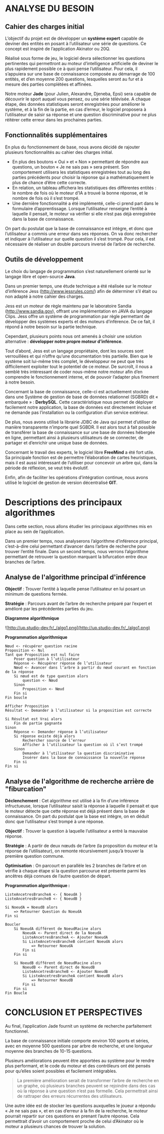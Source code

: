 # ANALYSE DU BESOIN #
## Cahier des charges initial ##

L’objectif du projet est de développer un **système expert** capable de deviner des entités en posant à l’utilisateur une série de questions. Ce concept est inspiré de l’application Akinator ou 20Q.

Réalisé sous forme de jeu, le logiciel devra sélectionner les questions pertinentes qui permettront au moteur d’intelligence artificielle de deviner le plus rapidement possible ce à quoi pense l’utilisateur. Pour cela, il s’appuiera sur une base de connaissance composée au démarrage de 100 entités, et d’en moyenne 200 questions, lesquelles seront au fur et à mesure des parties complétées et affinées.

Notre moteur **Jade** (pour Julien, Alexandre, Djeneba, Epsi) sera capable de découvrir le sport auquel vous pensez, ou une série télévisée. A chaque étape, des données statistiques seront enregistrées pour améliorer le système, et à la fin de la partie, en cas d’erreur, le logiciel proposera à l’utilisateur de saisir sa réponse et une question discriminative pour ne plus réitérer cette erreur dans les prochaines parties.

## Fonctionnalités supplémentaires ##
En plus du fonctionnement de base, nous avons décidé de rajouter plusieurs fonctionnalités au cahier des charges initial.

  * En plus des boutons « Oui » et « Non » permettant de répondre aux questions, un bouton « Je ne sais pas » sera présent. Son comportement utilisera les statistiques enregistrées tout au long des parties précédents pour choisir la réponse qui a mathématiquement le plus de chance d’être cette correcte.
  * En relation, un tableau affichera les statistiques des différentes entités : le nombre de fois où le moteur d’IA a trouvé la bonne réponse, et le nombre de fois où il s’est trompé.
  * Une dernière fonctionnalité a été implémenté, celle-ci prend part dans le formulaire d’apprentissage. Lorsque l’utilisateur renseigne l’entité à laquelle il pensait, le moteur va vérifier si elle n’est pas déjà enregistrée dans la base de connaissance.

On part du postulat que la base de connaissance est intègre, et donc que l’utilisateur a commis une erreur dans ses réponses.
On va donc rechercher et indiquer à l’utilisateur sur quelle question il s’est trompé.
Pour cela, il est nécessaire de réaliser un double parcours inversé de l’arbre de recherche.

## Outils de développement ##
Le choix du langage de programmation s’est naturellement orienté sur le langage libre et open-source **Java**.

Dans un premier temps, une étude technique a été réalisée sur le moteur d’inférence Jess (http://www.jessrules.com/) afin de déterminer s’il était ou non adapté à notre cahier des charges.

Jess est un moteur de règle maintenu par le laboratoire Sandia (http://www.sandia.gov), offrant une implémentation en JAVA du langage Clips. Jess offre un système de programmation par règle permettant de développer des systèmes experts et des moteurs d’inférence. De ce fait, il répond à notre besoin sur la partie technique.

Cependant, plusieurs points nous ont amenés à choisir une solution alternative : **développer notre propre moteur d’inférence**.

Tout d’abord, Jess est un langage propriétaire, dont les sources sont verrouillées et qui n’offre qu’une documentation très partielle. Bien que le système soit lui-même très complet, le développeur ne peut que très difficilement exploiter tout le potentiel de ce moteur. De surcroît, il nous a semblé très intéressant de coder nous-même notre moteur afin d’en comprendre le fonctionnement interne, et de pouvoir l’adapter plus finement à notre besoin.

Concernant la base de connaissance, celle-ci est actuellement stockée dans une Système de gestion de base de données relationnel (SGBRD) dit « embarquée » : **DerbySQL**. Cette caractéristique nous permet de déployer facilement notre application, la base de données est directement incluse et ne demande pas l’installation ou la configuration d’un service extérieur.

De plus, nous avons utilisé la librairie JDBC de Java qui permet d’utiliser de manière transparente n’importe quel SGBDR. Il est alors tout à fait possible de transférer la base de connaissance sur une base de données hébergée en ligne, permettant ainsi à plusieurs utilisateurs de se connecter, de partager et d’enrichir une unique base de données.

Concernant le travail des experts, le logiciel libre **FreeMind** a été fort utile.  Sa principale fonction est de permettre l’élaboration de cartes heuristiques, mais il est aussi intéressant de l’utiliser pour concevoir un arbre qui, dans la période de réflexion, se veut très évolutif.

Enfin, afin de faciliter les opérations d’intégration continue, nous avons utilisé le logiciel de gestion  de version décentralisé **GIT**.

# Descriptions des principaux algorithmes #

Dans cette section, nous allons étudier les principaux algorithmes mis en place au sein de l’application.

Dans un premier temps, nous analyserons l’algorithme d’inférence principal, c’est-à-dire celui permettant d’avancer dans l’arbre de recherche pour trouver l’entité finale. Dans un second temps, nous verrons l’algorithme permettant de retrouver la question marquant la bifurcation entre deux branches de l’arbre.

## Analyse de l'algorithme principal d'inférence ##

**Objectif** : Trouver l’entité à laquelle pense l’utilisateur en lui posant un minimum de questions fermée.

**Stratégie** : Parcours avant de l’arbre de recherche préparé par l’expert et amélioré par les précédentes parties du jeu.

**Diagramme algorithmique**

![http://up.studio-dev.fr/_/algo1.png](http://up.studio-dev.fr/_/algo1.png)

**Programmation algorithmique**

```
Nœud <- récupérer question racine
Proposition <- Nul
Tant que Proposition est nul faire
	Poser question à l’utilisateur
	Réponse <- Récupérer réponse de l’utilisateur
	Nœud <- Avancer dans l’arbre à partir du nœud courant en fonction de la réponse
	Si nœud est de type question alors 	
		question <- Nœud
	Sinon
		Proposition <- Nœud
	Fin si
Fin boucle

Afficher Proposition
Résultat <- Demander à l’utilisateur si la proposition est correcte

Si Résultat est Vrai alors 
	Fin de partie gagnante
Sinon 
	Réponse <- Demander réponse à l’utilisateur
	Si réponse existe déjà alors
		Rechercher source de l’erreur
		Afficher à l’utilisateur la question où il s’est trompé
	Sinon
		Demander à l’utilisateur la question discriminative
		Insérer dans la base de connaissance la nouvelle réponse
	Fin si
Fin si
```


## Analyse de l'algorithme de recherche arrière de "fiburcation" ##


**Déclenchement** : Cet algorithme est utilisé à la fin d’une inférence infructueuse, lorsque l’utilisateur saisit la réponse à laquelle il pensait et que le moteur détecte que cette réponse est déjà présent dans la base de connaissance. On part du postulat que la base est intègre, on en déduit donc que l’utilisateur s’est trompé à une réponse.

**Objectif** : Trouver la question à laquelle l’utilisateur a entré la mauvaise réponse.

**Stratégie** : A partir de deux nœuds de l’arbre (la proposition du moteur et la réponse de l’utilisateur), on remonte récursivement jusqu’à trouver la première question commune.

**Optimisation** : On parcourt en parallèle les 2 branches de l’arbre et on vérifie à chaque étape si la question parcourue est présente parmi les ancêtres déjà connues de l’autre question de départ.

**Programmation algorithmique :**

```
ListeAncetresBrancheA <- { NoeudA }
ListeAncetresBrancheB <- { NoeudB }

Si NoeudA = NoeudB alors 
	=> Retourner Question du NoeudA
Fin si

Boucler
	Si NoeudA différent de NoeudRacine alors
		NoeudA <- Parent direct de la NoeudA
		ListeAncetresBrancheA <- Ajouter NoeudA	
		Si ListeAncetresBrancheB contient NoeudA alors
			=> Retourner NoeudA
		Fin si
	Fin si

	Si NoeudB différent de NoeudRacine alors
		NoeudB <- Parent direct de NoeudB
		ListeAncetresBrancheB <- Ajouter NoeudB
		Si ListeAncetresBrancheA contient NoeudB alors
			=> Retourner NoeudB
		Fin si
	Fin si 
Fin Boucle
```

# CONCLUSION ET PERSPECTIVES #

Au final, l’application Jade fournit un système de recherche parfaitement fonctionnel.

La base de connaissance initiale comporte environ 100 sports et séries, avec en moyenne 500 questions par arbre de recherche, et une longueur moyenne des branches de 10-15 questions.

Plusieurs améliorations peuvent être apportées au système pour le rendre plus performant, et le code du moteur et des contrôleurs ont été pensés pour qu’elles soient possibles et facilement intégrables.
> La première amélioration serait de transformer l’arbre de recherche en un graphe, où plusieurs branches peuvent se rejoindre dans des cas où la réponse à une question n’est pas formelle. Cela permettrait ainsi de rattraper des erreurs récurrentes des utilisateurs.

Une autre idée est de stocker les questions auxquelles le joueur a répondu « Je ne sais pas », et en cas d’erreur à la fin de la recherche, le moteur pourrait repartir sur ces questions en prenant l’autre réponse. Cela permettrait d’avoir un comportement proche de celui d’Akinator où le moteur a plusieurs chances de trouver la solution.